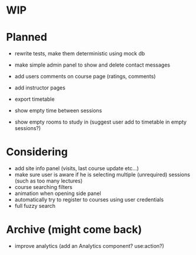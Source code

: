 # WIP

# Planned

- rewrite tests, make them deterministic using mock db
- make simple admin panel to show and delete contact messages

- add users comments on course page (ratings, comments)
- add instructor pages

- export timetable

- show empty time between sessions

- show empty rooms to study in (suggest user add to timetable in empty sessions?)

# Considering

- add site info panel (visits, last course update etc...)
- make sure user is aware if he is selecting multiple (unrequired) sessions (such as too many lectures)
- course searching filters
- animation when opening side panel
- automatically try to register to courses using user credentials
- full fuzzy search

# Archive (might come back)

- improve analytics (add an Analytics component? use:action?)
